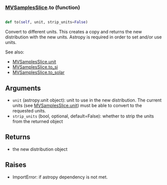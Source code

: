 ### [MVSamplesSlice](MVSamplesSlice.md).to (function)


```py

def to(self, unit, strip_units=False)

```



Convert to different units.  This creates a copy and returns the
new distribution with the new units.  Astropy is required in order to
set and/or use units.

See also:

* [MVSamplesSlice.unit](MVSamplesSlice.unit.md)
* [MVSamplesSlice.to_si](MVSamplesSlice.to_si.md)
* [MVSamplesSlice.to_solar](MVSamplesSlice.to_solar.md)

Arguments
------------
* `unit` (astropy.unit object): unit to use in the new distribution.
    The current units (see [MVSamplesSlice.unit](MVSamplesSlice.unit.md)) must be able to
    convert to the requested units.
* `strip_units` (bool, optional, default=False): whether to strip the
    units from the returned object

Returns
------------
* the new distribution object

Raises
-----------
* ImportError: if astropy dependency is not met.


